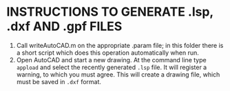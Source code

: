 # INSTRUCTIONS TO GENERATE .lsp, .dxf AND .gpf FILES
1. Call writeAutoCAD.m on the appropriate .param file; in this folder there is a short script which does this operation automatically when run.
2. Open AutoCAD and start a new drawing. At the command line type `appload` and select the recently generated `.lsp` file. It will register a warning, to which you must agree. This will create a drawing file, which must be saved in `.dxf` format. 
